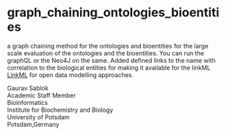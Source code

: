 # graph_chaining_ontologies_bioentities
a graph chaining method for the ontologies and bioentities for the large scale evaluation of the ontologies and the bioentities. You can run the graphQL or the Neo4J on the same. Added defined links to the name with correlation to the biological entities for making it available for the linkML [LinkML](https://github.com/linkml/linkml) for open data modelling approaches.

Gaurav Sablok \
Academic Staff Member \
Bioinformatics \
Institute for Biochemistry and Biology \
University of Potsdam \
Potsdam,Germany
